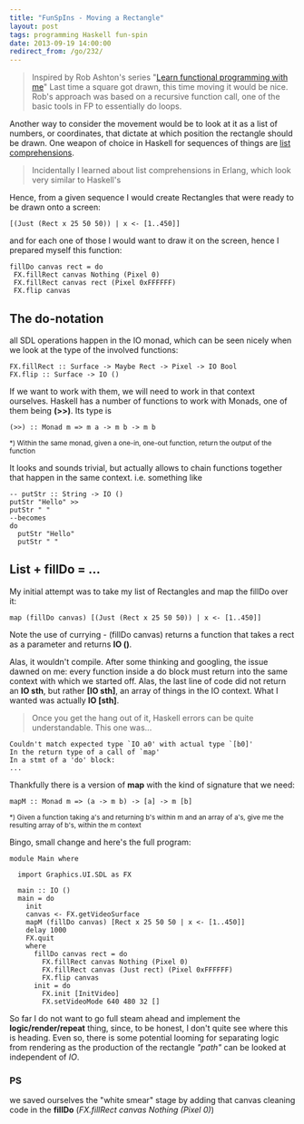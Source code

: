 ```yaml
---
title: "FunSpIns - Moving a Rectangle"
layout: post
tags: programming Haskell fun-spin
date: 2013-09-19 14:00:00
redirect_from: /go/232/
---
```


> Inspired by Rob Ashton's series "[Learn functional programming with me][1]"
Last time a square got drawn, this time moving it would be nice. Rob's approach was based on a recursive function call,
one of the basic tools in FP to essentially do loops.

Another way to consider the movement would be to look at it as a list of numbers, or coordinates, that dictate at which position
the rectangle should be drawn. One weapon of choice in Haskell for sequences of things are [list comprehensions][2].

> Incidentally I learned about list comprehensions in Erlang, which look very similar to Haskell's 

Hence, from a given sequence I would create Rectangles that were ready to be drawn onto a screen:

    [(Just (Rect x 25 50 50)) | x <- [1..450]]

and for each one of those I would want to draw it on the screen, hence I prepared myself this function:

	fillDo canvas rect = do 
	 FX.fillRect canvas Nothing (Pixel 0)
	 FX.fillRect canvas rect (Pixel 0xFFFFFF)
	 FX.flip canvas

## The do-notation

all SDL operations happen in the IO monad, which can be seen nicely when we look at the type of the involved functions:

    FX.fillRect :: Surface -> Maybe Rect -> Pixel -> IO Bool
    FX.flip :: Surface -> IO ()

If we want to work with them, we will need to work in that context ourselves. Haskell has a number of functions to work with Monads, one of them being **(>>)**. Its type is

    (>>) :: Monad m => m a -> m b -> m b

<sup>*) Within the same monad, given a one-in, one-out function, return the output of the function</sup> 

It looks and sounds trivial, but actually allows to chain functions together that happen in the same context. i.e. something like

	-- putStr :: String -> IO ()
	putStr "Hello" >> 
	putStr " "
	--becomes
	do
	  putStr "Hello"
      putStr " "

## List + fillDo = ...

My initial attempt was to take my list of Rectangles and map the fillDo over it:

	map (fillDo canvas) [(Just (Rect x 25 50 50)) | x <- [1..450]]

Note the use of currying - (fillDo canvas) returns a function that takes a rect as a parameter and returns **IO ()**.

Alas, it wouldn't compile. After some thinking and googling, the issue dawned on me: every function inside a do block
must return into the same context with which we started off. Alas, the last line of code did not return an **IO sth**, but
rather **[IO sth]**, an array of things in the IO context. What I wanted was actually **IO [sth]**.

> Once you get the hang out of it, Haskell errors can be quite understandable. This one was...

    Couldn't match expected type `IO a0' with actual type `[b0]'
	In the return type of a call of `map'
    In a stmt of a 'do' block:
	...
 
Thankfully there is a version of **map** with the kind of signature that we need:

	mapM :: Monad m => (a -> m b) -> [a] -> m [b]

<sup>*) Given a function taking a's and returning b's within m and an array of a's, give me the resulting array of b's, within the m context</sup>

Bingo, small change and here's the full program:

	module Main where

	  import Graphics.UI.SDL as FX
	
	  main :: IO ()
	  main = do
	    init
	    canvas <- FX.getVideoSurface
	    mapM (fillDo canvas) [Rect x 25 50 50 | x <- [1..450]]
	    delay 1000
	    FX.quit
	    where
	      fillDo canvas rect = do 
	        FX.fillRect canvas Nothing (Pixel 0)
	        FX.fillRect canvas (Just rect) (Pixel 0xFFFFFF)
	        FX.flip canvas
	      init = do
	        FX.init [InitVideo]
	        FX.setVideoMode 640 480 32 []

So far I do not want to go full steam ahead and implement the **logic/render/repeat** thing, since, to be honest, I don't quite see where this is heading. Even so,  there is some potential looming for separating logic from rendering as the production of the rectangle *"path"* can be looked at independent of *IO*. 

### PS
we saved ourselves the "white smear" stage by adding that canvas cleaning code in the **fillDo** (*FX.fillRect canvas Nothing (Pixel 0)*)

  [1]: http://codeofrob.com/entries/learn-functional-programming-with-me---moving-the-square.html
  [2]: http://learnyouahaskell.com/starting-out#im-a-list-comprehension